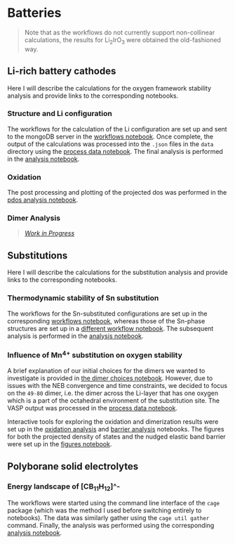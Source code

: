 # Batteries

> Note that as the workflows do not currently support non-collinear calculations, the results for Li$_2$IrO$_3$ were obtained the old-fashioned way.

## Li-rich battery cathodes

Here I will describe the calculations for the oxygen framework stability analysis and provide links to the corresponding notebooks.

### Structure and Li configuration

The workflows for the calculation of the Li configuration are set up and sent to the mongoDB server in the [workflows notebook](li_configuration/workflows.ipynb). Once complete, the output of the calculations was processed into the `.json` files in the `data` directory using the [process data notebook](li_configuration/process_data.ipynb).
The final analysis is performed in the [analysis notebook](li_configuration/analysis.ipynb).

### Oxidation

The post processing and plotting of the projected dos was performed in the [pdos analysis notebook](li_rich/pdos_analysis.ipynb).

### Dimer Analysis

> [_Work in Progress_](../../figures/moss_fire.gif)

## Substitutions

Here I will describe the calculations for the substitution analysis and provide links to the corresponding notebooks.

### Thermodynamic stability of Sn substitution

The workflows for the Sn-substituted configurations are set up in the corresponding [workflows notebook](Sn_substitution/workflows.ipynb), whereas those of the Sn-phase structures are set up in a [different workflow notebook](Sn_substitution/Sn_workflows.ipynb). The subsequent analysis is performed in the [analysis notebook](Sn_substitution/analysis.ipynb).

### Influence of Mn$^{4+}$ substitution on oxygen stability

A brief explanation of our initial choices for the dimers we wanted to investigate is provided in [the dimer choices notebook](substitutions/dimer_choices.ipynb). However, due to issues with the NEB convergence and time constraints, we decided to focus on the `49-80` dimer, i.e. the dimer across the Li-layer that has one oxygen which is a part of the octahedral environment of the substitution site. The VASP output was processed in the [process data notebook](substitutions/process_data.ipynb).

Interactive tools for exploring the oxidation and dimerization results were set up in the [oxidation analysis](substitutions/oxidation_analysis.ipynb) and [barrier analysis](substitutions/barrier_analysis.ipynb) notebooks. The figures for both the projected density of states and the nudged elastic band barrier were set up in the [figures notebook](substitutions/figures.ipynb).

## Polyborane solid electrolytes

### Energy landscape of [CB$_{11}$H$_{12}$]^-

The workflows were started using the command line interface of the `cage` package (which was the method I used before switching entirely to notebooks). The data was similarly gather using the `cage util gather` command. Finally, the analysis was performed using the corresponding [analysis notebook](landscapes/analysis.ipynb).

